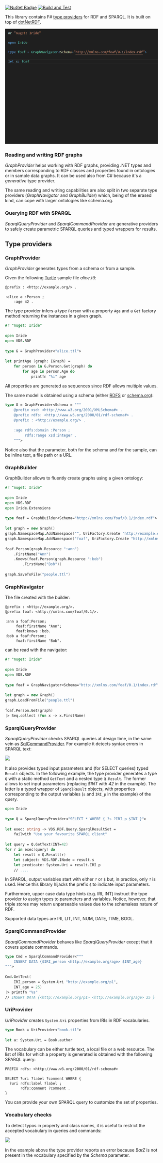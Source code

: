 [![NuGet Badge](https://buildstats.info/nuget/Iride)](https://www.nuget.org/packages/Iride)
[![Build and Test](https://github.com/giacomociti/iride/actions/workflows/build.yml/badge.svg)](https://github.com/giacomociti/iride/actions/workflows/build.yml)

This library contains F# [type providers](https://docs.microsoft.com/en-us/dotnet/fsharp/tutorials/type-providers/) for RDF and SPARQL. It is built on top of [dotNetRDF](https://github.com/dotnetrdf/dotnetrdf).


![](tests/iride-foaf.gif)

### Reading and writing RDF graphs
_GraphProvider_ helps working with RDF graphs, providing .NET types and members corresponding to RDF classes and properties found in ontologies or in sample data graphs. It can be used also from C# because it's a _generative_ type provider.

 The same reading and writing capabilities are also split in two separate type providers (_GraphNavigator_ and _GraphBuilder_) which, being of the erased kind, can cope with larger ontologies like schema.org.


### Querying RDF with SPARQL

_SparqlQueryProvider_ and _SparqlCommandProvider_ are generative providers
to safely create parametric SPARQL queries and typed wrappers for results.



## Type providers

### GraphProvider

_GraphProvider_ generates types from a schema or from a sample.

Given the following [Turtle](https://www.w3.org/TR/turtle/) sample file _alice.ttl_:

```ttl
@prefix : <http://example.org/> .

:alice a :Person ;
    :age 42 .
```

The type provider infers a type `Person` with a property `Age` and a `Get` factory method returning the instances in a given graph.

```fs
#r "nuget: Iride"

open Iride
open VDS.RDF

type G = GraphProvider<"alice.ttl">

let printAge (graph: IGraph) =
    for person in G.Person.Get(graph) do
        for age in person.Age do
            printfn "%i" age

```

All properties are generated as sequences since RDF allows multiple values.

The same model is obtained using a schema (either [RDFS](https://www.w3.org/TR/rdf-schema/) or [schema.org](schema.org)):

```fs
type G = GraphProvider<Schema = """
    @prefix xsd: <http://www.w3.org/2001/XMLSchema#> .
    @prefix rdfs: <http://www.w3.org/2000/01/rdf-schema#> .
    @prefix : <http://example.org/> .

    :age rdfs:domain :Person ;
         rdfs:range xsd:integer .
    """>
```

Notice also that the parameter, both for the schema and for the sample, can be inline text, a file path or a URL.

### GraphBuilder

GraphBuilder allows to fluently create graphs using a given ontology:

```fs
#r "nuget: Iride" 

open Iride
open VDS.RDF
open Iride.Extensions

type foaf = GraphBuilder<Schema="http://xmlns.com/foaf/0.1/index.rdf">

let graph = new Graph()
graph.NamespaceMap.AddNamespace("", UriFactory.Create "http://example.org/")
graph.NamespaceMap.AddNamespace("foaf", UriFactory.Create "http://xmlns.com/foaf/0.1/")

foaf.Person(graph.Resource ":ann")
    .FirstName("Ann")
    .Knows(foaf.Person(graph.Resource ":bob")
        .FirstName("Bob"))
            
graph.SaveToFile("people.ttl")
```

### GraphNavigator
The file created with the builder:

```ttl
@prefix : <http://example.org/>.
@prefix foaf: <http://xmlns.com/foaf/0.1/>.

:ann a foaf:Person;
     foaf:firstName "Ann";
     foaf:knows :bob.
:bob a foaf:Person;
     foaf:firstName "Bob".
```

can be read with the navigator:

```fs
#r "nuget: Iride" 

open Iride
open VDS.RDF

type foaf = GraphNavigator<Schema="http://xmlns.com/foaf/0.1/index.rdf">

let graph = new Graph()
graph.LoadFromFile("people.ttl")

foaf.Person.Get(graph)
|> Seq.collect (fun x -> x.FirstName)

```

### SparqlQueryProvider

_SparqlQueryProvider_ checks SPARQL queries at design time, in the same vein as [SqlCommandProvider](http://fsprojects.github.io/FSharp.Data.SqlClient/).
For example it detects syntax errors in SPARQL text:

![](tests/Ask.PNG)

It also provides typed input parameters and (for SELECT queries) typed `Result` objects.
In the following example, the type provider generates a type `Q` with a static method `GetText` and a nested type `Q.Result`.
The former allows to set input parameters (replacing _$INT_ with _42_ in the example).
The latter is a typed wrapper of `SparqlResult` objects, with properties corresponding to
the output variables (`s` and `IRI_p` in the example) of the query.

```fs
open Iride

type Q = SparqlQueryProvider<"SELECT * WHERE { ?s ?IRI_p $INT }">

let exec: string -> VDS.RDF.Query.SparqlResultSet =
    failwith "Use your favourite SPARQL client"

let query = Q.GetText(INT=42)
for r in exec(query) do
    let result = Q.Result(r)
    let subject: VDS.RDF.INode = result.s
    let predicate: System.Uri = result.IRI_p
    // ....
```

In SPARQL, output variables start with
either `?` or `$` but, in practice, only `?` is used.
Hence this library hijacks the prefix `$` to indicate input parameters.

Furthermore, upper case data type hints (e.g. IRI, INT) instruct the type provider to
assign types to parameters and variables.
Notice, however, that triple stores
may return unparseable values due to the schemaless nature of RDF.

Supported data types are IRI, LIT, INT, NUM, DATE, TIME, BOOL.

### SparqlCommandProvider

_SparqlCommandProvider_ behaves like _SparqlQueryProvider_ except that it covers update commands.

```fs
type Cmd = SparqlCommandProvider<"""
    INSERT DATA {$IRI_person <http://example.org/age> $INT_age}
""">

Cmd.GetText(
    IRI_person = System.Uri "http://example.org/p1",
    INT_age = 25)
|> printfn "%s"
// INSERT DATA {<http://example.org/p1> <http://example.org/age> 25 }
```

### UriProvider

_UriProvider_ creates `System.Uri` properties from IRIs in RDF vocabularies.

```fs
type Book = UriProvider<"book.ttl">

let a: System.Uri = Book.author
```

The vocabulary can be either turtle text, a local file or a web resource.
The list of IRIs for which a property is generated is obtained with the following SPARQL query:

```sparql
PREFIX rdfs: <http://www.w3.org/2000/01/rdf-schema#>

SELECT ?uri ?label ?comment WHERE {
  ?uri rdfs:label ?label ;
       rdfs:comment ?comment .
}
```

You can provide your own SPARQL query to customize the set of properties.

### Vocabulary checks

To detect typos in property and class names, it is useful to restrict the accepted vocabulary in queries and commands:

![](tests/RdfSchema.PNG)

In the example above the type provider reports an error because _BarZ_ is not present in the vocabulary specified by the _Schema_ parameter.
